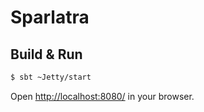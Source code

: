 # Sparlatra #

## Build & Run ##

```sh
$ sbt ~Jetty/start
```

Open [http://localhost:8080/](http://localhost:8080/) in your browser.
